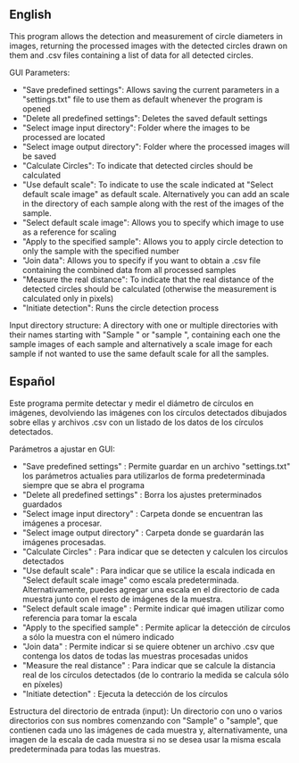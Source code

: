 ## English
This program allows the detection and measurement of circle diameters in images, returning the processed images with the detected circles drawn on them and .csv files containing a list of data for all detected circles.

GUI Parameters:
- "Save predefined settings": Allows saving the current parameters in a "settings.txt" file to use them as default whenever the program is opened
- "Delete all predefined settings": Deletes the saved default settings
- "Select image input directory": Folder where the images to be processed are located
- "Select image output directory": Folder where the processed images will be saved
- "Calculate Circles": To indicate that detected circles should be calculated
- "Use default scale": To indicate to use the scale indicated at "Select default scale image" as default scale. Alternatively you can add an scale in the directory of each sample along with the rest of the images of the sample.
- "Select default scale image": Allows you to specify which image to use as a reference for scaling
- "Apply to the specified sample": Allows you to apply circle detection to only the sample with the specified number
- "Join data": Allows you to specify if you want to obtain a .csv file containing the combined data from all processed samples
- "Measure the real distance": To indicate that the real distance of the detected circles should be calculated (otherwise the measurement is calculated only in pixels)
- "Initiate detection": Runs the circle detection process  
  
Input directory structure: A directory with one or multiple directories with their names starting with "Sample " or "sample ", containing each one the sample images of each sample and alternatively a scale image for each sample if not wanted to use the same default scale for all the samples.  


## Español  
Este programa permite detectar y medir el diámetro de círculos en imágenes, devolviendo las imágenes con los círculos detectados dibujados sobre ellas y archivos .csv con un listado de los datos de los círculos detectados.

Parámetros a ajustar en GUI:
- "Save predefined settings" : Permite guardar en un archivo "settings.txt" los parámetros actualies para utilizarlos de forma predeterminada siempre que se abra el programa
- "Delete all predefined settings" : Borra los ajustes preterminados guardados
- "Select image input directory" : Carpeta donde se encuentran las imágenes a procesar.
- "Select image output directory" : Carpeta donde se guardarán las imágenes procesadas.
- "Calculate Circles" : Para indicar que se detecten y calculen los circulos detectados
- "Use default scale" : Para indicar que se utilice la escala indicada en "Select default scale image" como escala predeterminada. Alternativamente, puedes agregar una escala en el directorio de cada muestra junto con el resto de imágenes de la muestra. 
- "Select default scale image" : Permite indicar qué imagen utilizar como referencia para tomar la escala
- "Apply to the specified sample" : Permite aplicar la detección de círculos a sólo la muestra con el número indicado
- "Join data" : Permite indicar si se quiere obtener un archivo .csv que contenga los datos de todas las muestras procesadas unidos
- "Measure the real distance" : Para indicar que se calcule la distancia real de los círculos detectados (de lo contrario la medida se calcula sólo en píxeles)
- "Initiate detection" : Ejecuta la detección de los círculos  
  
Estructura del directorio de entrada (input): Un directorio con uno o varios directorios con sus nombres comenzando con "Sample" o "sample", que contienen cada uno las imágenes de cada muestra y, alternativamente, una imagen de la escala de cada muestra si no se desea usar la misma escala predeterminada para todas las muestras.